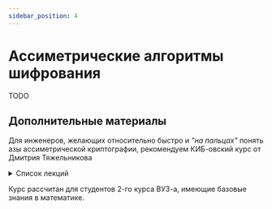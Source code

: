 ```yaml
---
sidebar_position: 4
---
```

# Ассиметрические алгоритмы шифрования



TODO


## Дополнительные материалы

Для инженеров, 
желающих относительно быстро и _"на пальцах"_
понять азы ассиметрической криптографии,
рекомендуем КИБ-овский курс от Дмитрия Тяжельникова

<details>
  <summary>Список лекций</summary>
  <ol>
      <li><a href="https://rutube.ru/video/b8d031c27b154700e355f5021ed2aba6/?playlist=412951">Краткий обзор лекции 1. Простые числа</a></li>
      <li><a href="https://rutube.ru/video/79ece6de02e50186905412a8be40e178/?playlist=412951">Лекция 1. Простые числа. Эпизод 1. Скрытая угроза</a></li>
      <li><a href="https://rutube.ru/video/597a068a06763128538dbcae87791454/?playlist=412951"></a>Лекция 1. Простые числа. Эпизод 2. Атака Великих</li>
      <li><a href="https://rutube.ru/video/6dc9f88c07056195ae5f536bb71fa137/?playlist=412951"></a>Лекция 1. Простые числа. Эпизод 3. Новая Надежда</li>
      <li><a href="https://rutube.ru/video/dedd1591404c8221bff0a99e749b18f3/?playlist=412951"></a>Лекция 2. Модульная арифметика</li>
      <li><a href="https://rutube.ru/video/ee961b297d9b24b91598738022270c6b/?playlist=412951"></a>Лекция 3. Асимметричная криптография</li>
      <li><a href="https://rutube.ru/video/d39144ce9fc91e32d2d68881eb2bb05b/?playlist=412951"></a>Лекция 4. Эллиптические кривые и криптография на их основе</li>
  </ol>
</details>

Курс рассчитан для студентов 
2-го курса ВУЗ-а,
имеющие базовые знания
в математике.
